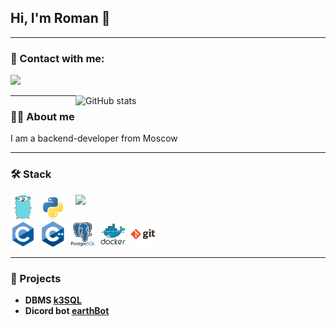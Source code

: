 ## Hi, I'm Roman 👋

___
### :love_letter: Contact with me: 

<a href="https://t.me/k3sslerX" align="center" target="_blank"><img src="https://img.icons8.com/color/40/000000/telegram-app--v4.png"/></a>

<img width="400px" align="right" src="https://github-readme-stats.vercel.app/api?username=k3sslerX&show_icons=true&theme=vision-friendlt-dark" alt="GitHub stats" />

___
### :man_technologist: About me

I am a backend-developer from Moscow

---
### :hammer_and_wrench: Stack

<img width="400px" align="right" src="https://github-readme-stats.vercel.app/api/top-langs/?username=k3sslerX&theme=vision-friendly-dark&count_private=true&hide=html&layout=compact" />  


<div>
  <img src="https://github.com/devicons/devicon/blob/master/icons/go/go-original.svg" title="Go" alt="Golang" width="40" height="40"/>&nbsp;
  <img src="https://github.com/devicons/devicon/blob/master/icons/python/python-original.svg" title="Python" alt="Python" width="40" height="40"/>&nbsp;
  <img src="https://github.com/devicons/devicon/blob/master/icons/c/c-original.svg" title="C" alt="C" width="40" height="40"/>&nbsp;
  <img src="https://github.com/devicons/devicon/blob/master/icons/cplusplus/cplusplus-original.svg" title="CPP" alt="CPlusPlus" width="40" height="40"/>&nbsp;
  <img src="https://github.com/devicons/devicon/blob/master/icons/postgresql/postgresql-original-wordmark.svg" title="PostgreSQL" alt="PostgreSQL" width="40" height="40"/>&nbsp;
  <img src="https://github.com/devicons/devicon/blob/master/icons/docker/docker-original-wordmark.svg" title="Docker" alt="Docker" width="40" height="40"/>&nbsp;
  <img src="https://github.com/devicons/devicon/blob/master/icons/git/git-original-wordmark.svg" title="Git" alt="Git" width="40" height="40"/>&nbsp;
</div>

___
### :briefcase: Projects

 - **DBMS [k3SQL](https://github.com/k3sslerX/k3SQL/)**
 - **Dicord bot [earthBot](https://github.com/k3sslerX/earthBot/)**
